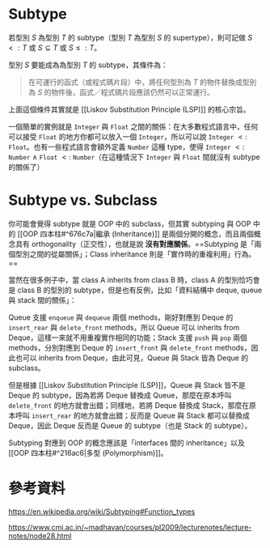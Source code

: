 # Subtype

若型別 $S$ 為型別 $T$ 的 subtype（型別 $T$ 為型別 $S$ 的 supertype），則可記做 $S<:T$ 或 $S \subseteq T$ 或 $S \leq: T$。

型別 $S$ 要能成為為型別 $T$ 的 subtype，其條件為：

>在可運行的函式（或程式碼片段）中，將任何型別為 $T$ 的物件替換成型別為 $S$ 的物件後，函式／程式碼片段應該仍然可以正常運行。

上面這個條件其實就是 [[Liskov Substitution Principle (LSP)]] 的核心宗旨。

一個簡單的實例就是 `Integer` 與 `Float` 之間的關係：在大多數程式語言中，任何可以接受 `Float` 的地方你都可以放入一個 `Integer`，所以可以說 `Integer` $<:$ `Float`。也有一些程式語言會額外定義 `Number` 這種 type，使得 `Integer` $<:$ `Number` $\wedge$ `Float` $<:$ `Number`（在這種情況下 `Integer` 與 `Float` 間就沒有 subtype 的關係了）

# Subtype vs. Subclass

你可能會覺得 subtype 就是 OOP 中的 subclass，但其實 subtyping 與 OOP 中的 [[OOP 四本柱#^676c7a|繼承 (Inheritance)]] 是兩個分開的概念，而且兩個概念具有 orthogonality（正交性），也就是說 **沒有對應關係**。==Subtyping 是「兩個型別之間的從屬關係」；Class inheritance 則是「實作時的重複利用」行為。==

當然在很多例子中，當 class A inherits from class B 時，class A 的型別恰巧會是 class B 的型別的 subtype，但是也有反例，比如「資料結構中 deque, queue 與 stack 間的關係」：

Queue 支援 `enqueue` 與 `dequeue` 兩個 methods，剛好對應到 Deque 的 `insert_rear` 與 `delete_front` methods，所以 Queue 可以 inherits from Deque，這樣一來就不用重複實作相同的功能；Stack 支援 `push` 與 `pop` 兩個 methods，分別對應到 Deque 的 `insert_front` 與 `delete_front` methods，因此也可以 inherits from Deque，由此可見，Queue 與 Stack 皆為 Deque 的 subclass。

但是根據 [[Liskov Substitution Principle (LSP)]]，Queue 與 Stack 皆不是 Deque 的 subtype，因為若將 Deque 替換成 Queue，那麼在原本呼叫 `delete_front` 的地方就會出錯；同樣地，若將 Deque 替換成 Stack，那麼在原本呼叫 `insert_rear` 的地方就會出錯；反而是 Queue 與 Stack 都可以替換成 Deque，因此 Deque 反而是 Queue 的 subtype（也是 Stack 的 subtype）。

Subtyping 對應到 OOP 的概念應該是「interfaces 間的 inheritance」以及[[OOP 四本柱#^216ac6|多型 (Polymorphism)]]。

# 參考資料

<https://en.wikipedia.org/wiki/Subtyping#Function_types>

<https://www.cmi.ac.in/~madhavan/courses/pl2009/lecturenotes/lecture-notes/node28.html>
